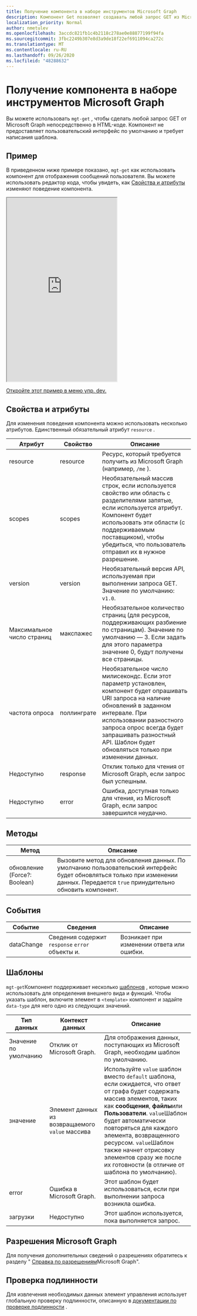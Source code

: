 ```yaml
---
title: Получение компонента в наборе инструментов Microsoft Graph
description: Компонент Get позволяет создавать любой запрос GET из Microsoft Graph непосредственно в HTML-коде.
localization_priority: Normal
author: nmetulev
ms.openlocfilehash: 3accdc821fb1c4b2118c278ae0e88877199f94fa
ms.sourcegitcommit: 3fbc2249b307e8d3a9de18f22ef6911094ca272c
ms.translationtype: MT
ms.contentlocale: ru-RU
ms.lasthandoff: 09/26/2020
ms.locfileid: "48288632"
---
```

# <a name="get-component-in-the-microsoft-graph-toolkit"></a>Получение компонента в наборе инструментов Microsoft Graph

Вы можете использовать `mgt-get` , чтобы сделать любой запрос GET от Microsoft Graph непосредственно в HTML-коде. Компонент не предоставляет пользовательский интерфейс по умолчанию и требует написания шаблона.

## <a name="example"></a>Пример

В приведенном ниже примере показано, `mgt-get` как использовать компонент для отображения сообщений пользователя. Вы можете использовать редактор кода, чтобы увидеть, как [Свойства и атрибуты](#properties-and-attributes) изменяют поведение компонента.

<iframe src="https://mgt.dev/iframe.html?id=components-mgt-get--get-email&source=docs" height="500"></iframe>

[Откройте этот пример в меню упр. dev.](https://mgt.dev/?path=/story/components-mgt-get--get-email&source=docs)

## <a name="properties-and-attributes"></a>Свойства и атрибуты

Для изменения поведения компонента можно использовать несколько атрибутов. Единственный обязательный атрибут `resource` .

| Атрибут | Свойство  | Описание |
| --- | --- | --- |
| resource | resource | Ресурс, который требуется получить из Microsoft Graph (например, `/me` ). |
| scopes | scopes | Необязательный массив строк, если используется свойство или область с разделителями запятые, если используется атрибут. Компонент будет использовать эти области (с поддерживаемым поставщиком), чтобы убедиться, что пользователь отправил их в нужное разрешение. |
| version | version | Необязательный версия API, используемая при выполнении запроса GET. Значение по умолчанию: `v1.0`.  |
| Максимальное число страниц | макспажес | Необязательное количество страниц (для ресурсов, поддерживающих разбиение по страницам). Значение по умолчанию — 3. Если задать для этого параметра значение 0, будут получены все страницы.  |
| частота опроса | поллинграте | Необязательное число милисекондс. Если этот параметр установлен, компонент будет опрашивать URI запроса на наличие обновлений в заданном интервале. При использовании разностного запроса опрос всегда будет запрашивать разностный API. Шаблон будет обновляться только при изменении данных. |
| Недоступно | response | Отклик только для чтения от Microsoft Graph, если запрос был успешным.  |
| Недоступно |error| Ошибка, доступная только для чтения, из Microsoft Graph, если запрос завершился неудачно. |

## <a name="methods"></a>Методы
| Метод | Описание |
| --- | --- |
| обновление (Force?: Boolean) | Вызовите метод для обновления данных. По умолчанию пользовательский интерфейс будет обновляться только при изменении данных. Передается `true` принудительно обновить компонент.  |


## <a name="events"></a>События
| Событие | Сведения | Описание |
| --- | --- | --- |
| dataChange | Сведения содержит `response` `error` объекты и. | Возникает при изменении ответа или ошибки. |

## <a name="templates"></a>Шаблоны

`mgt-get`Компонент поддерживает несколько [шаблонов](../templates.md) , которые можно использовать для определения внешнего вида и функций. Чтобы указать шаблон, включите элемент в `<template>` компонент и задайте `data-type` для него одно из следующих значений.

| Тип данных | Контекст данных | Описание |
| --- | --- | --- |
| Значение  по умолчанию | Отклик от Microsoft Graph. | Для отображения данных, поступающих из Microsoft Graph, необходим шаблон по умолчанию. |
| значение | Элемент данных из возвращаемого `value` массива | Используйте `value` шаблон вместо `default` шаблона, если ожидается, что ответ от графа будет содержать массив элементов, таких как **сообщения**, **файлы**или **Пользователи**. `value`Шаблон будет автоматически повторяться для каждого элемента, возвращенного ресурсом. `value`Шаблон также начнет отрисовку элементов сразу же после их готовности (в отличие от шаблона по умолчанию).|
| error | Ошибка в Microsoft Graph. | Этот шаблон будет использоваться, если при выполнении запроса возникла ошибка. |
| загрузки | Недоступно | Этот шаблон используется, пока выполняется запрос. |

## <a name="microsoft-graph-permissions"></a>Разрешения Microsoft Graph

Для получения дополнительных сведений о разрешениях обратитесь к разделу " [Справка по разрешениям](../../permissions-reference.md)Microsoft Graph". 

## <a name="authentication"></a>Проверка подлинности

Для извлечения необходимых данных элемент управления использует глобальную проверку подлинности, описанную в [документации по проверке подлинности](./../providers.md) .